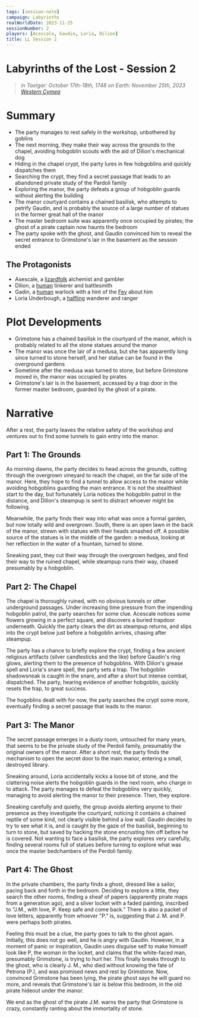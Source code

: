 ```yaml
---
tags: [session-note]
campaign: Labyrinths
realWorldDate: 2023-11-25
sessionNumber: 2
players: [Acescale, Gaudin, Loria, Dilion]
title: LL Session 2
---
```

# Labyrinths of the Lost - Session 2
>*in Taelgar: October 17th-18th, 1748*
>*on Earth: November 25th, 2023*
>*[Western Cymea](<../../../gazetteer/western-green-sea/realms/western-cymea.md>)*
# Summary
- The party manages to rest safely in the workshop, unbothered by goblins
- The next morning, they make their way across the grounds to the chapel, avoiding hobgoblin scouts with the aid of Dilion's mechanical dog
- Hiding in the chapel crypt, the party lures in few hobgoblins and quickly dispatches them
- Searching the crypt, they find a secret passage that leads to an abandoned private study of the Pardoli family
- Exploring the manor, the party defeats a group of hobgoblin guards without alerting the building
- The manor courtyard contains a chained basilisk, who attempts to petrify Gaudin, and is probably the source of a large number of statues in the former great hall of the manor
- The master bedroom suite was apparently once occupied by pirates; the ghost of a pirate captain now haunts the bedroom
- The party spoke with the ghost, and Gaudin convinced him to reveal the secret entrance to Grimstone's lair in the basement as the session ended
## The Protagonists
- Asescale, a [lizardfolk](<../../../species/lizardfolk.md>) alchemist and gambler
- Dilion, a [human](<../../../species/humans.md>) tinkerer and battlesmith
- Gadin, a [human](<../../../species/humans.md>) warlock with a hint of the [Fey](<../../../species/extraplanar/fey.md>) about him
- Loria Underbough, a [halfling](<../../../species/halflings.md>) wanderer and ranger
# Plot Developments

- Grimstone has a chained basilisk in the courtyard of the manor, which is probably related to all the stone statues around the manor
- The manor was once the lair of a medusa, but she has apparently long since turned to stone herself, and her statue can be found in the overground gardens
- Sometime after the medusa was turned to stone, but before Grimstone moved in, the manor was occupied by pirates
- Grimstone's lair is in the basement, accessed by a trap door in the former master bedroom, guarded by the ghost of a pirate. 
# Narrative

After a rest, the party leaves the relative safety of the workshop and ventures out to find some tunnels to gain entry into the manor.
## Part 1: The Grounds

As morning dawns, the party decides to head across the grounds, cutting through the overgrown vineyard to reach the chapel, on the far side of the manor. Here, they hope to find a tunnel to allow access to the manor while avoiding hobgoblins guarding the main entrance. It is not the stealthiest start to the day, but fortunately Loria notices the hobgoblin patrol in the distance, and Dilion's steampup is sent to distract whoever might be following. 

Meanwhile, the party finds their way into what was once a formal garden, but now totally wild and overgrown. South, there is an open lawn in the back of the manor, strewn with statues with their heads smashed off. A possible source of the statues is in the middle of the garden: a medusa, looking at her reflection in the water of a fountain, turned to stone. 

Sneaking past, they cut their way through the overgrown hedges, and find their way to the ruined chapel, while steampup runs their way, chased presumably by a hobgoblin.
## Part 2: The Chapel

The chapel is thoroughly ruined, with no obvious tunnels or other underground passages. Under increasing time pressure from the impending hobgoblin patrol, the party searches for some clue. Acescale notices some flowers growing in a perfect square, and discovers a buried trapdoor underneath. Quickly the party clears the dirt as steampup returns, and slips into the crypt below just before a hobgoblin arrives, chasing after steampup. 

The party has a chance to briefly explore the crypt, finding a few ancient religious artifacts (silver candlesticks and the like) before Gaudin's ring glows, alerting them to the presence of hobgoblins. With Dilion's grease spell and Loria's snare spell, the party sets a trap. The hobgoblin shadowsneak is caught in the snare, and after a short but intense combat, dispatched. The party, hearing evidence of another hobgoblin, quickly resets the trap, to great success. 

The hogoblins dealt with for now, the party searches the crypt some more, eventually finding a secret passage that leads to the manor.
## Part 3: The Manor

The secret passage emerges in a dusty room, untouched for many years, that seems to be the private study of the Perdoli family, presumably the original owners of the manor. After a short rest, the party finds the mechanism to open the secret door to the main manor, entering a small, destroyed library. 

Sneaking around, Loria accidentally kicks a loose bit of stone, and the clattering noise alerts the hobgoblin guards in the next room, who charge in to attack. The party manages to defeat the hobgoblins very quickly, managing to avoid alerting the manor to their presence. Then, they explore.

Sneaking carefully and quietly, the group avoids alerting anyone to their presence as they investigate the courtyard, noticing it contains a chained reptile of some kind, not clearly visible behind a low wall. Gaudin decides to try to see what it is, and is caught by the gaze of the basilisk, beginning to turn to stone, but saved by hacking the stone encrusting him off before he is covered. Not wanting to face a basilisk, the party explores very carefully, finding several rooms full of statues before turning to explore what was once the master bedchambers of the Perdoli family. 
## Part 4: The Ghost

In the private chambers, the party finds a ghost, dressed like a sailor, pacing back and forth in the bedroom. Deciding to explore a little, they search the other rooms, finding a sheaf of papers (apparently pirate maps from a generation ago), and a silver locket with a faded painting, inscribed to "J.M., with love, P. Keep safe and come back." There is also a packet of love letters, apparently from whoever "P." is, suggesting that J. M. and P. were perhaps both pirates. 

Feeling this must be a clue, the party goes to talk to the ghost again. Initially, this does not go well, and he is angry with Gaudin. However, in a moment of panic or inspiration, Gaudin uses disguise self to make himself look like P, the woman in the locket, and claims that the white-faced man, presumably Grimstone, is trying to hurt her. This finally breaks through to the ghost, who is clearly J. M., who died without knowing the fate of Petrona (P.), and was promised news and rest by Grimstone. Now, convinced Grimstone has been lying, the pirate ghost says he will guard no more, and reveals that Grimstone's lair is below this bedroom, in the old pirate hideout under the manor. 

We end as the ghost of the pirate J.M. warns the party that Grimstone is crazy, constantly ranting about the immortality of stone.

